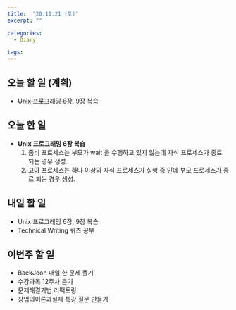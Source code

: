 ```yaml
---
title:  "20.11.21 (토)"
excerpt: ""

categories:
  - Diary

tags:
---
```


## 오늘 할 일 (계획)

- ~~Unix 프로그래밍 6장~~, 9장 복습

## 오늘 한 일

- **Unix 프로그래밍 6장 복습**
  1. 좀비 프로세스는 부모가 wait 을 수행하고 있지 않는데 자식 프로세스가 종료 되는 경우 생성.
  2. 고아 프로세스는 하나 이상의 자식 프로세스가 실행 중 인데 부모 프로세스가 종료 되는 경우 생성.

## 내일 할 일

- Unix 프로그래밍 6장, 9장 복습
- Technical Writing 퀴즈 공부

## 이번주 할 일

- BaekJoon 매일 한 문제 풀기
- 수강과목 12주차 듣기
- 문제해결기법 리팩토링
- 창업의이론과실제 특강 질문 만들기

<br>
